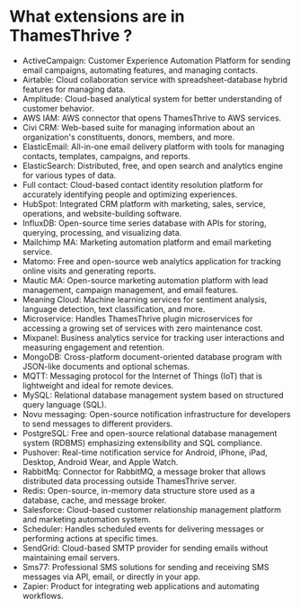 # What extensions are in ThamesThrive ?

* ActiveCampaign: Customer Experience Automation Platform for sending email campaigns, automating features, and managing contacts.
* Airtable: Cloud collaboration service with spreadsheet-database hybrid features for managing data.
* Amplitude: Cloud-based analytical system for better understanding of customer behavior.
* AWS IAM: AWS connector that opens ThamesThrive to AWS services.
* Civi CRM: Web-based suite for managing information about an organization's constituents, donors, members, and more.
* ElasticEmail: All-in-one email delivery platform with tools for managing contacts, templates, campaigns, and reports.
* ElasticSearch: Distributed, free, and open search and analytics engine for various types of data.
* Full contact: Cloud-based contact identity resolution platform for accurately identifying people and optimizing experiences.
* HubSpot: Integrated CRM platform with marketing, sales, service, operations, and website-building software.
* InfluxDB: Open-source time series database with APIs for storing, querying, processing, and visualizing data.
* Mailchimp MA: Marketing automation platform and email marketing service.
* Matomo: Free and open-source web analytics application for tracking online visits and generating reports.
* Mautic MA: Open-source marketing automation platform with lead management, campaign management, and email features.
* Meaning Cloud: Machine learning services for sentiment analysis, language detection, text classification, and more.
* Microservice: Handles ThamesThrive plugin microservices for accessing a growing set of services with zero maintenance cost.
* Mixpanel: Business analytics service for tracking user interactions and measuring engagement and retention.
* MongoDB: Cross-platform document-oriented database program with JSON-like documents and optional schemas.
* MQTT: Messaging protocol for the Internet of Things (IoT) that is lightweight and ideal for remote devices.
* MySQL: Relational database management system based on structured query language (SQL).
* Novu messaging: Open-source notification infrastructure for developers to send messages to different providers.
* PostgreSQL: Free and open-source relational database management system (RDBMS) emphasizing extensibility and SQL compliance.
* Pushover: Real-time notification service for Android, iPhone, iPad, Desktop, Android Wear, and Apple Watch.
* RabbitMq: Connector for RabbitMQ, a message broker that allows distributed data processing outside ThamesThrive server.
* Redis: Open-source, in-memory data structure store used as a database, cache, and message broker.
* Salesforce: Cloud-based customer relationship management platform and marketing automation system.
* Scheduler: Handles scheduled events for delivering messages or performing actions at specific times.
* SendGrid: Cloud-based SMTP provider for sending emails without maintaining email servers.
* Sms77: Professional SMS solutions for sending and receiving SMS messages via API, email, or directly in your app.
* Zapier: Product for integrating web applications and automating workflows.

